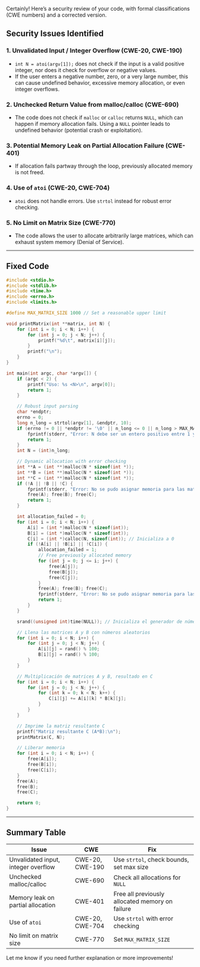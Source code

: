 Certainly! Here’s a security review of your code, with formal classifications (CWE numbers) and a corrected version.

## Security Issues Identified

### 1. **Unvalidated Input / Integer Overflow (CWE-20, CWE-190)**
- `int N = atoi(argv[1]);` does not check if the input is a valid positive integer, nor does it check for overflow or negative values.
- If the user enters a negative number, zero, or a very large number, this can cause undefined behavior, excessive memory allocation, or even integer overflows.

### 2. **Unchecked Return Value from malloc/calloc (CWE-690)**
- The code does not check if `malloc` or `calloc` returns `NULL`, which can happen if memory allocation fails. Using a `NULL` pointer leads to undefined behavior (potential crash or exploitation).

### 3. **Potential Memory Leak on Partial Allocation Failure (CWE-401)**
- If allocation fails partway through the loop, previously allocated memory is not freed.

### 4. **Use of `atoi` (CWE-20, CWE-704)**
- `atoi` does not handle errors. Use `strtol` instead for robust error checking.

### 5. **No Limit on Matrix Size (CWE-770)**
- The code allows the user to allocate arbitrarily large matrices, which can exhaust system memory (Denial of Service).

---

## Fixed Code

```c
#include <stdio.h>
#include <stdlib.h>
#include <time.h>
#include <errno.h>
#include <limits.h>

#define MAX_MATRIX_SIZE 1000 // Set a reasonable upper limit

void printMatrix(int **matrix, int N) {
    for (int i = 0; i < N; i++) {
        for (int j = 0; j < N; j++) {
            printf("%d\t", matrix[i][j]);
        }
        printf("\n");
    }
}

int main(int argc, char *argv[]) {
    if (argc < 2) {
        printf("Uso: %s <N>\n", argv[0]);
        return 1;
    }

    // Robust input parsing
    char *endptr;
    errno = 0;
    long n_long = strtol(argv[1], &endptr, 10);
    if (errno != 0 || *endptr != '\0' || n_long <= 0 || n_long > MAX_MATRIX_SIZE) {
        fprintf(stderr, "Error: N debe ser un entero positivo entre 1 y %d.\n", MAX_MATRIX_SIZE);
        return 1;
    }
    int N = (int)n_long;

    // Dynamic allocation with error checking
    int **A = (int **)malloc(N * sizeof(int *));
    int **B = (int **)malloc(N * sizeof(int *));
    int **C = (int **)malloc(N * sizeof(int *));
    if (!A || !B || !C) {
        fprintf(stderr, "Error: No se pudo asignar memoria para las matrices principales.\n");
        free(A); free(B); free(C);
        return 1;
    }

    int allocation_failed = 0;
    for (int i = 0; i < N; i++) {
        A[i] = (int *)malloc(N * sizeof(int));
        B[i] = (int *)malloc(N * sizeof(int));
        C[i] = (int *)calloc(N, sizeof(int)); // Inicializa a 0
        if (!A[i] || !B[i] || !C[i]) {
            allocation_failed = 1;
            // Free previously allocated memory
            for (int j = 0; j <= i; j++) {
                free(A[j]);
                free(B[j]);
                free(C[j]);
            }
            free(A); free(B); free(C);
            fprintf(stderr, "Error: No se pudo asignar memoria para las filas de las matrices.\n");
            return 1;
        }
    }

    srand((unsigned int)time(NULL)); // Inicializa el generador de números aleatorios

    // Llena las matrices A y B con números aleatorios
    for (int i = 0; i < N; i++) {
        for (int j = 0; j < N; j++) {
            A[i][j] = rand() % 100;
            B[i][j] = rand() % 100;
        }
    }

    // Multiplicación de matrices A y B, resultado en C
    for (int i = 0; i < N; i++) {
        for (int j = 0; j < N; j++) {
            for (int k = 0; k < N; k++) {
                C[i][j] += A[i][k] * B[k][j];
            }
        }
    }

    // Imprime la matriz resultante C
    printf("Matriz resultante C (A*B):\n");
    printMatrix(C, N);

    // Liberar memoria
    for (int i = 0; i < N; i++) {
        free(A[i]);
        free(B[i]);
        free(C[i]);
    }
    free(A);
    free(B);
    free(C);

    return 0;
}
```

---

## Summary Table

| Issue | CWE | Fix |
|-------|-----|-----|
| Unvalidated input, integer overflow | CWE-20, CWE-190 | Use `strtol`, check bounds, set max size |
| Unchecked malloc/calloc | CWE-690 | Check all allocations for `NULL` |
| Memory leak on partial allocation | CWE-401 | Free all previously allocated memory on failure |
| Use of `atoi` | CWE-20, CWE-704 | Use `strtol` with error checking |
| No limit on matrix size | CWE-770 | Set `MAX_MATRIX_SIZE` |

Let me know if you need further explanation or more improvements!